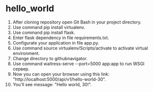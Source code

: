 # hello_world
1) After cloning repository open Git Bash in your project directory.
2) Use command pip install virtualenv.
3) Use command pip install flask.
4) Enter flask dependency in file requirements.txt.
5) Configurate your application in file app.py.
6) Use command source virtualenv/Scripts/activate to activate virtual environment.
7) Change directory to githubnavigator.
8) Use command waitress-serve --port=5000 app:app to run WSGI сервер.
9) Now you can open your browser using this link: "http://localhost:5000/api/v1/hello-world-30".
10) You'll see message: "Hello world, 30!".
